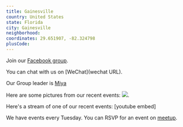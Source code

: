 ```yaml
---
title: Gainesville
country: United States
state: Florida
city: Gainesville
neighborhood: 
coordinates: 29.651907, -82.324798
plusCode:
---
```

Join our [Facebook group](https://www.facebook.com/groups/free.code.camp.gainesville.fla).

You can chat with us on [WeChat](wechat URL).

Our Group leader is [Miya](freecodecamp.org/miya)

Here are some pictures from our recent events:
![](https://scontent-dft4-2.xx.fbcdn.net/v/t1.0-9/16997836_1367711339951876_283300192421596644_n.jpg?oh=91835d7c2e75f4a6343cfa5e478473c9&oe=59713514).

Here's a stream of one of our recent events:
[youtube embed]

We have events every Tuesday. You can RSVP for an event on [meetup](meetupurl).
